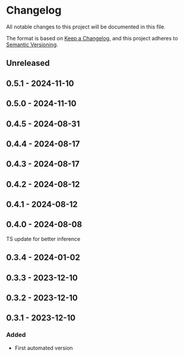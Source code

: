 # Changelog

All notable changes to this project will be documented in this file.

The format is based on [Keep a Changelog](https://keepachangelog.com/en/1.0.0/),
and this project adheres to [Semantic Versioning](https://semver.org/spec/v2.0.0.html).

## Unreleased

## 0.5.1 - 2024-11-10

## 0.5.0 - 2024-11-10

## 0.4.5 - 2024-08-31

## 0.4.4 - 2024-08-17

## 0.4.3 - 2024-08-17

## 0.4.2 - 2024-08-12

## 0.4.1 - 2024-08-12

## 0.4.0 - 2024-08-08
TS update for better inference

## 0.3.4 - 2024-01-02

## 0.3.3 - 2023-12-10

## 0.3.2 - 2023-12-10

## 0.3.1 - 2023-12-10
### Added
- First automated version
